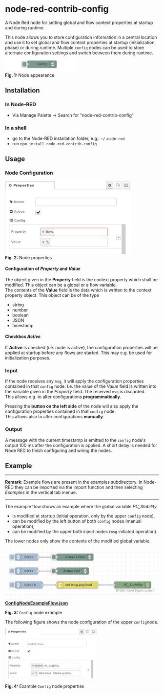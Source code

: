 # node-red-contrib-config
A Node Red node for setting global and flow context properties at startup and during runtime.

This node allows you to store configuration information in a central location and use it to set global and flow context properties at startup (initialization phase) or during runtime. Multiple `config` nodes can be used to store alternate configuration settings and switch between them during runtime.  
![node-appearance](assets/node-appearance.png "Node appearance")  
**Fig. 1:** Node appearance

<a name="installation"></a>
## Installation

<a name="installation_in_node-red"></a>
### In Node-RED
* Via Manage Palette -> Search for "node-red-contrib-config"

<a name="installation_in_a_shell"></a>
### In a shell
* go to the Node-RED installation folder, e.g.: `~/.node-red`
* run `npm install node-red-contrib-config`

<a name="usage"></a>
## Usage

<a name="node_configuration"></a>
### Node Configuration

![node-settings](assets/node-settings.png "Node properties")  
**Fig. 2:** Node properties

#### Configuration of *Property* and *Value* ####
The object given in the **Property** field is the context property which shall be modified. This object can be a global or a flow variable.  
The contents of the **Value** field is the data which is written to the context property object. This object can be of the type
* string
* number
* boolean
* JSON
* timestamp


#### Checkbox *Active* ####
If  **Active** is checked (i.e. node is active), the configuration properties will be applied at startup before any flows are started. This may e.g. be used for initialization purposes.

<a name="input"></a>
### Input ###
If the node receives any `msg`, it will apply the configuration properties contained in that `config` node. I.e. the value of the *Value* field is written into the variable given in the *Property* field. The received `msg` is discarded.  
This allows e.g. to alter configurations **programmatically**.

Pressing the **button on the left side** of the node will also apply the configuration properties contained in that `config` node.  
This allows also to alter configurations **manually**.


<a name="output"></a>
### Output ###
A message with the current timestamp is emitted to the `config` node's output 100 ms after the configuration is applied.
A short delay is needed for Node RED to finish configuring and wiring the nodes. 

<a name="example"></a>
## Example ##
***
**Remark**: Example flows are present in the examples subdirectory. In Node-RED they can be imported via the import function and then selecting *Examples* in the vertical tab menue.
***

The example flow shows an example where the global variable *PC_Stability*
* is modified at startup (initial operation, only by the upper `config` node),
* can be modified by the left button of both `config` nodes (manual operation),
* can be modified by the upper both inject nodes (`msg` initiated operation).

The lower nodes only show the contents of the modified global variable.

<img src="assets/flow.png" title="Example flow" width="600" />

[**ConfigNodeExampleFlow.json**](examples/ConfigNodeExampleFlow.json)  

**Fig. 3:** `Config` node example

The  following figure shows the node configuration of the upper `config`node.

<img src="assets/example1.png" title="Example flow" width="300" />

**Fig. 4:** Example `Config` node properties
